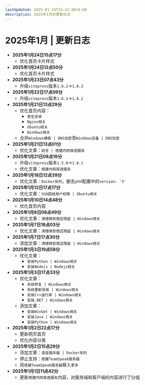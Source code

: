 ```yaml
---
lastUpdated: 2025-01-24T15:41:00+8:00
description: 2025年1月的更新日志
---
```


# 2025年1月 | 更新日志

- **2025年1月24日15点17分**
  - 优化首页卡片样式
- **2025年1月24日12点50分**
  - 优化首页卡片样式
- **2025年1月23日07点43分**
  - 升级`vitepress`版本`1.6.2`->`1.6.3`
- **2025年1月22日17点09分**
  - 升级`vitepress`版本`1.6.1`->`1.6.2`
- **2025年1月21日13点29分**
  - 优化首页内容：
    - `原生安卓`
    - `Nginx相关`
    - `Ubuntu相关`
    - `Windows相关`
  - 合并`Windows模板 | DNS加密`至`Windows设备 | DNS加密`
- **2025年1月21日13点01分**
  - 优化文章：`前言 | 搭建内网穿透服务`
- **2025年1月21日08点19分**
  - 升级`vitepress`版本`1.5.0`->`1.6.1`
  - 优化文章：`搭建内网穿透服务`
- **2025年1月18日12点39分**
  - 优化文章：`Docker系列`，删去yml配置中的`version: '3'`
- **2025年1月12日17点17分**
  - 优化文章：`SSH超级用户权限 | Ubuntu相关`
- **2025年1月10日14点48分**
  - 优化首页内容
- **2025年1月8日08点49分**
  - 优化文章：`清理微软商店残留 | Windows相关`
- **2025年1月7日18点03分**
  - 优化文章：`清理微软商店残留 | Windows相关`
- **2025年1月7日17点30分**
  - 添加文章：`清理微软商店残留 | Windows相关`
- **2025年1月3日19点58分**
  - 优化文章：
    - `安装Python | Windows相关`
    - `安装Nodejs | Nodejs相关`
- **2025年1月3日17点33分**
  - 优化文章：
    - `系统修复 | Windows相关`
    - `系统重新安装 | Windows相关`
    - `安装C++运行库 | Windows相关`
    - `安装.NET | Windows相关`
  - 添加文章：
    - `安装WinGet | Windows相关`
    - `安装Java | Windows相关`
    - `安装Python | Windows相关`
- **2025年1月2日22点17分**
  - 更新网页首页
  - 优化内容分类
- **2025年1月2日15点29分**
  - 添加文章：`语音服务器 | Docker系列`
  - 停止支持：`搭建TeamSpeak服务器`
  - 将`搭建TeamSpeak服务器`移入`更多`
- **2025年1月1日11点42分**
  - 更新`搭建内网穿透服务`内容，对服务端和客户端的内容进行了分组
